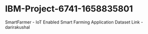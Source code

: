 # IBM-Project-6741-1658835801
SmartFarmer - IoT Enabled Smart Farming Application
Dataset Link - darirakushal
